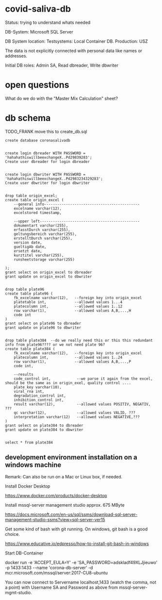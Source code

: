 

# covid-saliva-db

Status: trying to understand whats needed

DB-System: Microsoft SQL Server

DB System location: Testsystems: Local Container DB. Production: USZ

The data is not explicitly connected with personal data like names or addresses.

Initial DB roles: Admin SA, Read dbreader, Write dbwriter

# open questions

What do we do with the "Master Mix Calculation" sheet?

# db schema

TODO_FRANK move this to create_db.sql
```
create database coronasalivadb


create login dbreader WITH PASSWORD = 'hahahathiswillbeexchangeX..Pd29839283';
Create user dbreader for login dbreader


create login dbwriter WITH PASSWORD = 'hahahathiswillbeexchangeX..Pd2983234329283';
Create user dbwriter for login dbwriter


drop table origin_excel;
create table origin_excel (
    --general info--------------------------------------------
	excelname varchar(12),
	excelstored timestamp,

    --upper left----------------------------------------------
    dokumentart varchar(255),
    erfasstDurch varchar(255),
    geltungsbereich varchar(255),
    erstelltDurch varchar(255),
	version date,
	gueltigAb date,
	ersetzt date,
	kurztitel varchar(255),
	runsheetstorage varchar(255)

);
grant select on origin_excel to dbreader
grant update on origin_excel to dbwriter


drop table plate96
create table plate96 (
	fk_excelname varchar(12),   --foreign key into origin_excel
	platetable int,             --allowed values 1...4
	platecolumn int,            --allowed values 1..12
	row varchar(1),             --allowed values A,B,...,H
	code int
)
grant select on plate96 to dbreader
grant update on plate96 to dbwriter


drop table plate384  --do we really need this or this this redundant info from plate96???? or we not need plate 96?
create table plate384 (
	fk_excelname varchar(12),   --foreign key into origin_excel
	platecolumn int,            --allowed values 1..24
	row varchar(1),             --allowed values A,B,...,P
	code int,

    --results
	code_control int,            --we parse it again from the excel, should be the same as in origin_exel, quality control ....
	plate_key varchar(10),
	viral_rna int,
	degradation_control int,
	inhibition_control int,
	result varchar(12),          --allowed values POSITIV, NEGATIV, ???
	qc varchar(12),              --allowed values VALID, ???
	interpretation varchar(12)   --allowed values NEGATIVE,???
)
grant select on plate384 to dbreader
grant update on plate384 to dbwriter


select * from plate384
```



## development environment installation on a windows machine

Remark: Can also be run on a Mac or Linux box, if needed.

Install Docker Desktop

https://www.docker.com/products/docker-desktop

Install mssql-server management studio approx. 675 MByte

https://docs.microsoft.com/en-us/sql/ssms/download-sql-server-management-studio-ssms?view=sql-server-ver15

Get some kind of bash with git running. On windows, git bash is a good choice.

https://www.educative.io/edpresso/how-to-install-git-bash-in-windows


Start DB-Container

docker run -e 'ACCEPT_EULA=Y' -e 'SA_PASSWORD=adskladf49XLJjieuwo' -p 1433:1433 --name 'corona-db-server' -d mcr.microsoft.com/mssql/server:2017-CU8-ubuntu

You can now connect to  Servername  localhost,1433  (watch the comma, not a point) with Username SA and Password as above from mssql-server-mgmt-studio.


